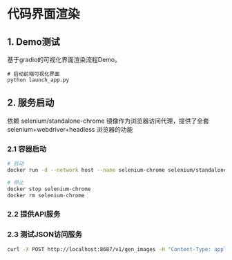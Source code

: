 # 代码界面渲染


## 1. Demo测试

基于gradio的可视化界面渲染流程Demo。

```shell
# 启动前端可视化界面
python launch_app.py
```

## 2. 服务启动

依赖 selenium/standalone-chrome 镜像作为浏览器访问代理，提供了全套 selenium+webdriver+headless 浏览器的功能

### 2.1 容器启动
``` bash
# 启动
docker run -d --network host --name selenium-chrome selenium/standalone-chrome

# 停止 
docker stop selenium-chrome
docker rm selenium-chrome
```

### 2.2 提供API服务


### 2.3 测试JSON访问服务

``` bash
curl -X POST http://localhost:8687/v1/gen_images -H "Content-Type: application/json"  -d @data.json
```